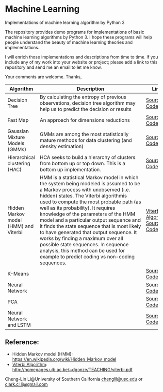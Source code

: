 # Machine Learning
Implementations of machine learning algorithm by Python 3

The repository provides demo programs for implementations of basic machine learning algorithms by Python 3. I hope these programs will help people understand the beauty of machine learning theories and implementations.

I will enrich those implementations and descriptions from time to time. If you include any of my work into your website or project; please add a link to this repository and send me an email to let me know.

Your comments are welcome.
Thanks,

|Algorithm|Description|Link|
|------|------|--------|
|Decision Tree|By calculating the entropy of previous observations, decision tree algorithm may help us to predict the decision or results|[Source Code](https://github.com/Cheng-Lin-Li/MachineLearning/tree/master/DecisionTree)|
|Fast Map|An approach for dimensions reductions|[Source Code](https://github.com/Cheng-Lin-Li/MachineLearning/tree/master/FastMap)|
|Gaussian Mixture Models (GMMs)|GMMs are among the most statistically mature methods for data clustering (and density estimation)|[Source Code](https://github.com/Cheng-Lin-Li/MachineLearning/tree/master/GMM)|
|Hierarchical clustering (HAC)|HCA seeks to build a hierarchy of clusters from bottom up or top down. This is a bottom up implementation.|[Source Code](https://github.com/Cheng-Lin-Li/MachineLearning/tree/master/HAC)|
|Hidden Markov model (HMM) and Viterbi|HMM is a statistical Markov model in which the system being modeled is assumed to be a Markov process with unobserved (i.e. hidden) states. The Viterbi algorithmis used to compute the most probable path (as well as its probability). It requires knowledge of the parameters of the HMM model and a particular output sequence and it finds the state sequence that is most likely to have generated that output sequence. It works by finding a maximum over all possible state sequences. In sequence analysis, this method can be used for example to predict coding vs non-coding sequences.|[Viterbi Algorithm Source Code](https://github.com/Cheng-Lin-Li/MachineLearning/tree/master/HMM)|
|K-Means||[Source Code](https://github.com/Cheng-Lin-Li/MachineLearning/tree/master/K-Means)|
|Neural Network||[Source Code](https://github.com/Cheng-Lin-Li/MachineLearning/tree/master/NeuralNetwork)|
|PCA||[Source Code](https://github.com/Cheng-Lin-Li/MachineLearning/tree/master/NeuralNetwork)|
|Neural Network and LSTM||[Source Code](https://github.com/Cheng-Lin-Li/MachineLearning/tree/master/NeuralNetwork)|



## Reference:

* Hidden Markov model (HMM): https://en.wikipedia.org/wiki/Hidden_Markov_model
* [Viterbi Algorithm](http://homepages.ulb.ac.be/~dgonze/TEACHING/viterbi.pdf): http://homepages.ulb.ac.be/~dgonze/TEACHING/viterbi.pdf

Cheng-Lin Li@University of Southern California
chenglil@usc.edu or 
clark.cl.li@gmail.com
